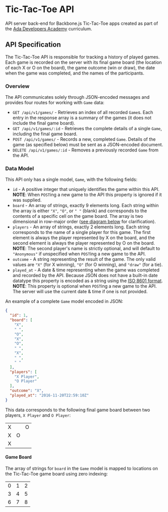 # Tic-Tac-Toe API
API server back-end for Backbone.js Tic-Tac-Toe apps created as part of the [Ada Developers Academy](http://adadevelopersacademy.org/) curriculum.

## API Specification
The Tic-Tac-Toe API is responsible for tracking a history of played games. Each game is recorded on the server with its final game board (the location of each X or O on the board), the game outcome (win or draw), the date when the game was completed, and the names of the participants.

### Overview
The API communicates solely through JSON-encoded messages and provides four routes for working with `Game` data:

* `GET /api/v1/games/` - Retrieves an index of all recorded `Game`s. Each entry in the response array is a summary of the games (it does not include the final game board).
* `GET /api/v1/games/:id` - Retrieves the complete details of a single `Game`, including the final game board.
* `POST /api/v1/games/` - Records a new, completed `Game`. Details of the game (as specified below) must be sent as a JSON-encoded document.
* `DELETE /api/v1/games/:id` - Removes a previously recorded `Game` from the API.

### Data Model
This API only has a single model, `Game`, with the following fields:

* `id` - A positive integer that uniquely identifies the game within this API. **NOTE**: When `POST`ing a new game to the API this property is ignored if it was supplied.
* `board` - An array of strings, exactly 9 elements long. Each string within the array is either `"X"`, `"O"`, or `" "` (blank) and corresponds to the contents of a specific cell on the game board. The array is two dimensional in row-major order ([see diagram below](#game-board) for clarification).
* `players` - An array of strings, exactly 2 elements long. Each string corresponds to the name of a single player for this game. The first element is always the player represented by X on the board, and the second element is always the player represented by O on the board. **NOTE**: The second player's name is strictly optional, and will default to `"Anonymous"` if unspecified when `POST`ing a new game to the API.
* `outcome` - A string representing the result of the game. The only valid values are `"X"` (for X winning), `"O"` (for O winning), and `"draw"` (for a tie).
* `played_at` - A date & time representing when the game was completed and recorded by the API. Because JSON does not have a built-in date datatype this property is encoded as a string using the [ISO 8601 format](https://en.wikipedia.org/wiki/ISO_8601). **NOTE**: This property is optional when `POST`ing a new game to the API. The server will use the current date & time if one is not provided.

An example of a complete `Game` model encoded in JSON:
```json
{
  "id": 1,
  "board": [
    "X",
    " ",
    "O",
    "X",
    "O",
    " ",
    "X",
    " ",
    " "
  ],
  "players": [
    "X Player",
    "O Player"
  ],
  "outcome": "X",
  "played_at": "2016-11-20T22:59:10Z"
}
```

This data corresponds to the following final game board between two players, `X Player` and `O Player`:

|   |   |   |
|:-:|:-:|:-:|
| X |   | O |
| X | O |   |
| X |   |   |


#### Game Board
The array of strings for `board` in the `Game` model is mapped to locations on the Tic-Tac-Toe game board using zero indexing:

|   |   |   |
|:-:|:-:|:-:|
| 0 | 1 | 2 |
| 3 | 4 | 5 |
| 6 | 7 | 8 |

